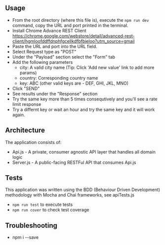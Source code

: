 ## Usage

* From the root directory (where this file is), execute the `npm run dev` command, copy the URL and port printed in the terminal.
* Install Chrome Advance REST Client https://chrome.google.com/webstore/detail/advanced-rest-client/hgmloofddffdnphfgcellkdfbfbjeloo?utm_source=gmail
* Paste the URL and port into the URL field.
* Select Request type as "POST"
* Under the "Payload" section select the "Form" tab
* Add the following parameters
    - city: A valid city name (Tip: Click 'Add new value' link to add more params)
    - country: Corresponding country name
    - key: ABC (other valid keys are - DEF, GHI, JKL, MNO)
* Click "SEND"
* See results under the "Response" section
* Try the same key more than 5 times consequtively and you'll see a rate limit response
* Try a differnt key or wait an hour and try the same key and it will work again.

## Architecture

The application consists of:
* Api.js - A private, consumer agnostic API layer that handles all domain logic
* Server.js - A public-facing RESTFul API that consumes Api.js

## Tests

This application was written using the BDD (Behaviour Driven Development) methodology with Mocha and Chai frameworks, see apiTests.js

* `npm run test` to execute tests
* `npm run cover` to check test coverage

## Troubleshooting

* npm i --save